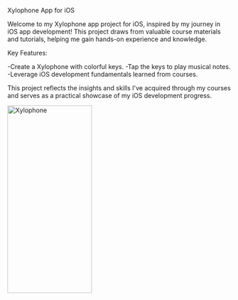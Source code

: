 Xylophone App for iOS

Welcome to my Xylophone app project for iOS, inspired by my journey in iOS app development! This project draws from valuable course materials and tutorials, helping me gain hands-on experience and knowledge.

Key Features:

-Create a Xylophone with colorful keys.
-Tap the keys to play musical notes.
-Leverage iOS development fundamentals learned from courses.

This project reflects the insights and skills I've acquired through my courses and serves as a practical showcase of my iOS development progress.



<img src="https://github.com/Shubhdeep-Brar/Xylophone-iOS/assets/105843871/43ee2525-6e9e-4adf-8f34-79fcdc7447a4" width="190" height="422" alt="Xylophone">



